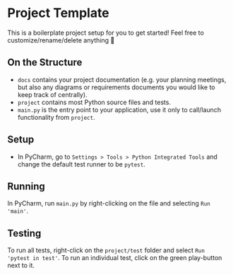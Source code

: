 # Project Template

This is a boilerplate project setup for you to get started! Feel free to customize/rename/delete anything 🙂

## On the Structure

* `docs` contains your project documentation (e.g. your planning meetings, but also any diagrams or requirements documents you would like to keep track of centrally).
* `project` contains most Python source files and tests.
* `main.py` is the entry point to your application, use it only to call/launch functionality from `project`.

## Setup
* In PyCharm, go to `Settings > Tools > Python Integrated Tools` and change the default test runner to be `pytest`.

## Running
In PyCharm, run `main.py` by right-clicking on the file and selecting `Run 'main'`.

## Testing
To run all tests, right-click on the `project/test` folder and select `Run 'pytest in test'`. To run an individual test, click on the green play-button next to it.
